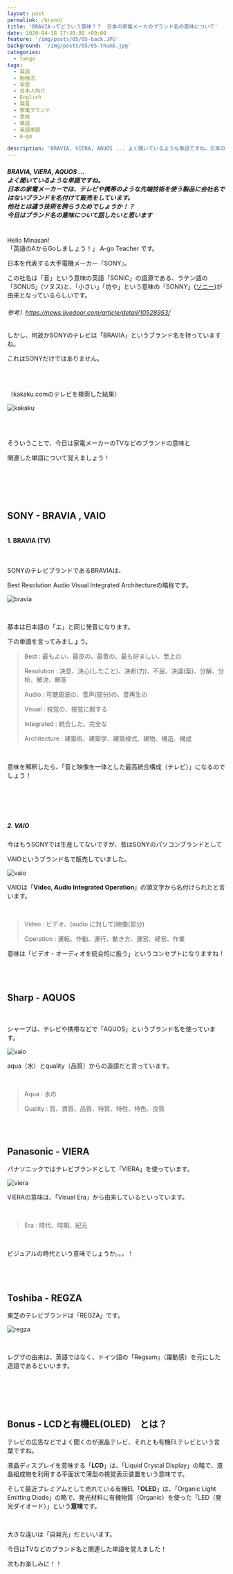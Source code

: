 ```yaml
---
layout: post
permalink: /brand/
title: 'BRAVIAってどういう意味？？　日本の家電メーカのブランド名の意味について'
date: 2020-04-18 17:30:00 +09:00
feature: '/img/posts/05/05-back.JPG'
background: '/img/posts/05/05-thumb.jpg'
categories:
  - tango
tags:
  - 英語
  - 勉強法
  - 学習
  - 日本人向け
  - English
  - 発音
  - 家電ブランド
  - 意味
  - 単語
  - 英語単語
  - A-go

description: 'BRAVIA, VIERA, AQUOS ... よく聞いているような単語ですね。日本の家電メーカーでは、テレビや携帯のような先端技術を使う製品に会社名ではないブランドを名付けて販売をしています。他社とは違う技術を誇らうためでしょうか！？　今日はブランド名の意味について話したいと思います。'
---
```


##### BRAVIA, VIERA, AQUOS ... 　<br>よく聞いているような単語ですね。<br>日本の家電メーカーでは、テレビや携帯のような先端技術を使う製品に会社名ではないブランドを名付けて販売をしています。<br>他社とは違う技術を誇らうためでしょうか！？　<br>今日はブランド名の意味について話したいと思います<br><br>



Hello Minasan!  <br>
「英語のAからGoしましょう！」 A-go Teacher です。<br>



日本を代表する大手電機メーカー『SONY』。

この社名は「音」という意味の英語「SONIC」の語源である、ラテン語の「SONUS」(ソヌス)と、「小さい」「坊や」という意味の「SONNY」([ソニー](https://news.livedoor.com/topics/keyword/310/))が由来となっているらしいです。

###### 参考）https://news.livedoor.com/article/detail/10528953/



しかし、何故かSONYのテレビは「BRAVIA」というブランド名を持っていますね。

これはSONYだけではありません。

<br><br>

（kakaku.comのテレビを検索した結果）

 ![kakaku](/img/posts/05/kakaku.JPG)

<br><br>

そういうことで、今日は家電メーカーのTVなどのブランドの意味と

関連した単語について覚えましょう！





<br><br><br><br>







## SONY - BRAVIA , VAIO

#### <br>1. BRAVIA (TV)



<br>

SONYのテレビブランドであるBRAVIAは、

Best Resolution Audio Visual Integrated Architectureの略称です。<br>

![bravia](/img/posts/05/bravia.JPG)<br>

<br>





基本は日本語の「エ」と同じ発音になります。

下の単語を言ってみましょう。



> Best : 最もよい、最良の、最善の、最も好ましい、至上の
>
> Resolution : 決意、決心(したこと)、決断(力)、不屈、決議(案)、分解、分析、解決、解答
>
> Audio : 可聴周波の、音声(部分)の、音再生の
>
> Visual : 視覚の、視覚に関する
>
> Integrated : 統合した、完全な
>
> Architecture : 建築術、建築学、建築様式、建物、構造、構成

<br>

意味を解釈したら、「音と映像を一体とした最高統合構成（テレビ）」になるのでしょう！



<br>

<br><br>

##### 2. VAIO

今はもうSONYでは生産してないですが、昔はSONYのパソコンブランドとして

VAIOというブランド名で販売していました。<br>

![vaio](/img/posts/05/vaio.JPG)<br>

VAIOは「**Video, Audio Integrated Operation**」の頭文字から名付けられたと言います。

<br>

> Video : ビデオ、(audio に対して)映像(部分) 
>
> Operation : 運転、作動、運行、動き方、運営、経営、作業<br>



意味は「ビデオ・オーディオを統合的に扱う」というコンセプトになりますね！<br><br><br><br>





## Sharp - AQUOS

<br>

シャープは、テレビや携帯などで「AQUOS」というブランド名を使っています。<br>

![vaio](/img/posts/05/aquos.JPG)<br>

aqua（水）とquality（品質）からの造語だと言っています。<br>

<br>

> Aqua : 水の 
>
> Quality : 質、資質、品質、特質、特性、特色、良質

<br><br>

## Panasonic - VIERA

パナソニックではテレビブランドとして「VIERA」を使っています。

![viera](/img/posts/05/viera.JPG)

VIERAの意味は、「Visual Era」から由来しているといっています。

<br>

> Era : 時代、時期、紀元

<br>

ビジュアルの時代という意味でしょうか。。。！<br><br><br><br>



## Toshiba - REGZA

東芝のテレビブランドは「REGZA」です。<br>

![regza](/img/posts/05/regza.JPG)

<br>

 レグザの由来は、英語ではなく、ドイツ語の「Regsam」（躍動感）を元にした造語であるといいます。

<br>

<br><br>



## Bonus - LCDと有機EL(OLED)　とは？

テレビの広告などでよく聞くのが液晶テレビ、それとも有機ELテレビという言葉ですね。

液晶ディスプレイを意味する「**LCD**」は、「Liquid Crystal Display」の略で、液晶組成物を利用する平面状で薄型の視覚表示装置をいう意味です。<br>





そして最近プレミアムとして売れている有機EL「**OLED**」は、「Organic Light Emitting Diode」の略で、発光材料に有機物質（Organic）を使った「LED（発光ダイオード）」という**意味**です。<br>

<br>



大きな違いは「自発光」だといいます。





今日はTVなどのブランド名と関連した単語を覚えました！

次もお楽しみに！！

